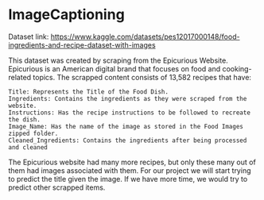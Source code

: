 # ImageCaptioning

Dataset link: https://www.kaggle.com/datasets/pes12017000148/food-ingredients-and-recipe-dataset-with-images

This dataset was created by scraping from the Epicurious Website. Epicurious is an American digital brand that focuses on food and cooking-related topics. The scrapped content consists of 13,582 recipes that have:

    Title: Represents the Title of the Food Dish.
    Ingredients: Contains the ingredients as they were scraped from the website.
    Instructions: Has the recipe instructions to be followed to recreate the dish.
    Image_Name: Has the name of the image as stored in the Food Images zipped folder.
    Cleaned_Ingredients: Contains the ingredients after being processed and cleaned

The Epicurious website had many more recipes, but only these many out of them had images associated with them.
For our project we will start trying to predict the title given the image. If we have more time, we would try to predict other scrapped items.
